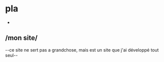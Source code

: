 # pla
-
/mon site/
-
--ce site ne sert pas a grandchose, mais est un site que j'ai développé tout seul--
